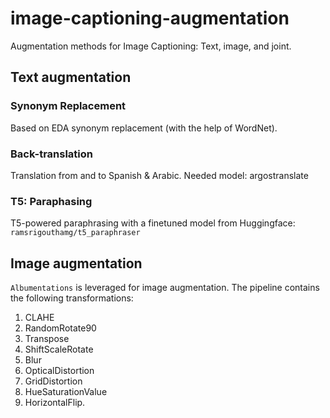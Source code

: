 # image-captioning-augmentation
Augmentation methods for Image Captioning: Text, image, and joint.

## Text augmentation

### Synonym Replacement

Based on EDA synonym replacement (with the help of WordNet).

### Back-translation

Translation from and to Spanish & Arabic. Needed model: argostranslate

### T5: Paraphasing

T5-powered paraphrasing with a finetuned model from Huggingface: `ramsrigouthamg/t5_paraphraser`

## Image augmentation

`Albumentations` is leveraged for image augmentation. The pipeline contains the following transformations:

1. CLAHE
2. RandomRotate90
3. Transpose
4. ShiftScaleRotate
5. Blur
6. OpticalDistortion
7. GridDistortion
8. HueSaturationValue
9. HorizontalFlip.
